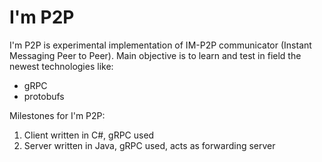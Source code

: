 # I'm P2P

I'm P2P is experimental implementation of IM-P2P communicator (Instant Messaging Peer to Peer). 
Main objective is to learn and test in field the newest technologies like:
- gRPC
- protobufs

Milestones for I'm P2P:
1. Client written in C#, gRPC used
2. Server written in Java, gRPC used, acts as forwarding server
